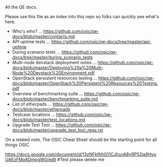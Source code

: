 All the QE docs.

Please use this file as an index into this repo so folks can quickly see what's here.

- Who's who? ... https://github.com/osic/qe-docs/blob/master/contacts.md
- API uptime tests ... https://github.com/osic/qe-docs/tree/master/api-uptime  
- During scenario tests ... https://github.com/osic/qe-docs/tree/master/during_scenario_tests
- Multi-node devstack deployment notes ... https://github.com/osic/qe-docs/blob/master/Deploying%20a%20Multi-Node%20Devstack%20Environment.pdf
- OpenStack persistent resources testing ... https://github.com/osic/qe-docs/blob/master/OpenStack%20Persistent%20Resources%20Testing.pdf
- Overview of benchmarking suite ... https://github.com/osic/qe-docs/blob/master/benchmarking_suite.md
- List of etherpads ... https://github.com/osic/qe-docs/blob/master/etherpads 
- Testcase locations ... https://github.com/osic/qe-docs/blob/master/test_locations.md
- Upgrade Test Tool ... https://github.com/osic/qe-docs/blob/master/upgrade_test_tool_reqs.rst


On a related note, The OSIC Cheat Sheet should be the starting point for all things OSIC.

https://docs.google.com/document/d/13zNFkfhhG11CJhuvA8yRP52ia9HvoUAEzFMoADmpgW0/edit
#Test please delete me
